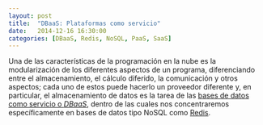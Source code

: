 ```yaml
---
layout: post
title:  "DBaaS: Plataformas como servicio"
date:   2014-12-16 16:30:00
categories: [DBaaS, Redis, NoSQL, PaaS, SaaS]
---
```


Una de las características de la programación en la nube es la modularización de los diferentes aspectos de un programa, diferenciando entre el almacenamiento, el cálculo diferido, la comunicación y otros aspectos; cada uno de estos puede hacerlo un proveedor diferente y, en particular, el almacenamiento de datos es la tarea de las [bases de datos como servicio o *DBaaS*](http://jj.github.io/dbaas), dentro de las cuales nos concentraremos específicamente en bases de datos tipo NoSQL como [Redis](http://redis.io). 
